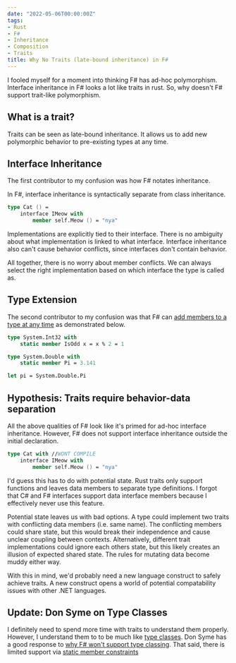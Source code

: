 ```yaml
---
date: "2022-05-06T00:00:00Z"
tags:
- Rust
- F#
- Inheritance
- Composition
- Traits
title: Why No Traits (late-bound inheritance) in F#
---
```


I fooled myself for a moment into thinking F# has ad-hoc polymorphism. Interface inheritance in F# looks a lot like traits in rust. So, why doesn't F# support trait-like polymorphism.
<!--more-->

## What is a trait?

Traits can be seen as late-bound inheritance. It allows us to add new polymorphic behavior to pre-existing types at any time.

## Interface Inheritance
The first contributor to my confusion was how F# notates inheritance. 

In F#, interface inheritance is syntactically separate from class inheritance. 

```fsharp
type Cat () =
    interface IMeow with
        member self.Meow () = "nya"
```

Implementations are explicitly tied to their interface. There is no ambiguity about what implementation is linked to what interface.
Interface inheritance also can't cause behavior conflicts, since interfaces don't contain behavior.

All together, there is no worry about member conflicts. We can always select the right implementation based on which interface the type is called as.



## Type Extension

The second contributor to my confusion was that F# can [add members to a type at any time](https://fsharpforfunandprofit.com/posts/type-extensions/) as demonstrated below.
```fsharp
type System.Int32 with
    static member IsOdd x = x % 2 = 1

type System.Double with
    static member Pi = 3.141

let pi = System.Double.Pi
```


## Hypothesis: Traits require behavior-data separation

All the above qualities of F# look like it's primed for ad-hoc interface inheritance. However, F# does not support interface inheritance outside the initial declaration.

```fsharp
type Cat with //WONT COMPILE
    interface IMeow with
        member self.Meow () = "nya"
```

I'd guess this has to do with potential state. Rust traits only support functions and leaves data members to separate type definitions. I forgot that C# and F# interfaces support data interface members because I effectively never use this feature.

Potential state leaves us with bad options. A type could implement two traits with conflicting data members (i.e. same name). The conflicting members could share state, but this would break their independence and cause unclear coupling between contexts. Alternatively, different trait implementations could ignore each others state, but this likely creates an illusion of expected shared state. The rules for mutating data become muddy either way.

With this in mind, we'd probably need a new language construct to safely achieve traits. A new construct opens a world of potential compatability issues with other .NET languages.


## Update: Don Syme on Type Classes

I definitely need to spend more time with traits to understand them properly.
However, I understand them to to be much like [type classes](https://en.wikipedia.org/wiki/Type_class).
Don Syme has a good response to [why F# won't support type classing](https://en.wikipedia.org/wiki/Type_class).
That said, there is limited support via [static member constraints](https://www.withouttheloop.com/articles/2014-10-21-fsharp-adhoc-polymorphism/)



<!-- 
It looks like haskell can manage data members in type classes...

Ad-hoc polymorphism is not defined like i'd expect https://en.wikipedia.org/wiki/Ad_hoc_polymorphism. It says examples are function or operator overloading. It's about operating on different parameters rather than operating different types invoking under some interface
 -->